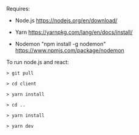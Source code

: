 Requires:

  - Node.js https://nodejs.org/en/download/
  
  - Yarn https://yarnpkg.com/lang/en/docs/install/
    
  - Nodemon "npm install -g nodemon" https://www.npmjs.com/package/nodemon


To run node.js and react:

    > git pull
    
    > cd client
    
    > yarn install
    
    > cd ..
    
    > yarn install
    
    > yarn dev
    

